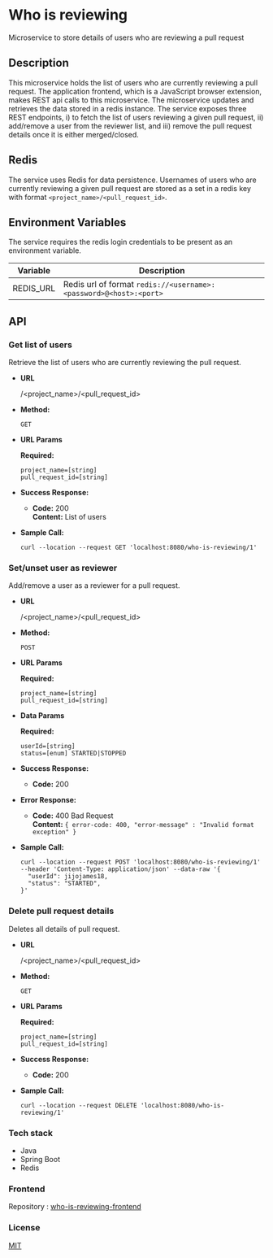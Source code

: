 # Who is reviewing
Microservice to store details of users who are reviewing a pull request  

## Description  
This microservice holds the list of users who are currently reviewing a pull request. The application frontend, which is a JavaScript browser extension, makes REST api calls to this microservice. The microservice updates and retrieves the data stored in a redis instance. The service exposes three REST endpoints, i) to fetch the list of users reviewing a given pull request, ii) add/remove a user from the reviewer list, and iii) remove the pull request details once it is either merged/closed.

## Redis
The service uses Redis for data persistence. Usernames of users who are currently reviewing a given pull request are stored as a set in a redis key with format
`<project_name>/<pull_request_id>`.

## Environment Variables
The service requires the redis login credentials to be present as an environment variable.

Variable | Description |
------|-------------|
REDIS_URL | Redis url of format `redis://<username>:<password>@<host>:<port>` |

## API
### Get list of users

Retrieve the list of users who are currently reviewing the pull request.  

* **URL**

  /<project_name>/<pull_request_id>

* **Method:**

  `GET`
  
* **URL Params**

  **Required:**
 
   `project_name=[string]`  
   `pull_request_id=[string]`

* **Success Response:**

  * **Code:** 200 <br />
    **Content:** List of users

* **Sample Call:**

  ```
  curl --location --request GET 'localhost:8080/who-is-reviewing/1'
  ```

### Set/unset user as reviewer

Add/remove a user as a reviewer for a pull request.  

* **URL**

  /<project_name>/<pull_request_id>

* **Method:**

  `POST`

* **URL Params**

  **Required:**
 
   `project_name=[string]`  
   `pull_request_id=[string]`

* **Data Params**

  **Required:**
 
   `userId=[string]`  
   `status=[enum] STARTED|STOPPED`  

* **Success Response:**

  * **Code:** 200 <br />
 
* **Error Response:**
  * **Code:** 400 Bad Request <br />
    **Content:** `{ error-code: 400, "error-message" : "Invalid format exception" }`

* **Sample Call:**

  ```
  curl --location --request POST 'localhost:8080/who-is-reviewing/1' --header 'Content-Type: application/json' --data-raw '{
    "userId": jijojames18,
    "status": "STARTED",
  }'
  ```

### Delete pull request details

Deletes all details of pull request.    

* **URL**

  /<project_name>/<pull_request_id>

* **Method:**

  `GET`
  
* **URL Params**

  **Required:**
 
   `project_name=[string]`  
   `pull_request_id=[string]`

* **Success Response:**

  * **Code:** 200 <br />

* **Sample Call:**

  ```
  curl --location --request DELETE 'localhost:8080/who-is-reviewing/1'
  ```

### Tech stack
* Java
* Spring Boot
* Redis

### Frontend
Repository : [who-is-reviewing-frontend](https://github.com/jijojames18/who-is-reviewing-frontend)

### License
[MIT](https://github.com/jijojames18/who-is-reviewing-backend/blob/master/LICENSE)
